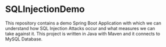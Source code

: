 # SQLInjectionDemo
This repository contains a demo Spring Boot Application with which we can understand how SQL Injection Attacks occur and what measures we can take against it. This project is written in Java with Maven and it connects to MySQL Database.
